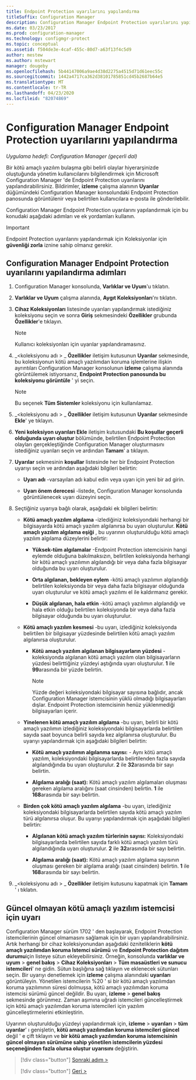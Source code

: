 ```yaml
---
title: Endpoint Protection uyarılarını yapılandırma
titleSuffix: Configuration Manager
description: Configuration Manager Endpoint Protection uyarılarını yapılandırmayı öğrenin.
ms.date: 03/23/2017
ms.prod: configuration-manager
ms.technology: configmgr-protect
ms.topic: conceptual
ms.assetid: f504de3e-4caf-455c-80d7-a63f13f4c5d9
author: mestew
ms.author: mstewart
manager: dougeby
ms.openlocfilehash: 5b44147006a9ae4d38d2275a4515d71d61eec55c
ms.sourcegitcommit: 1442a4717ca362d38101785851cd45b2687b64e5
ms.translationtype: MT
ms.contentlocale: tr-TR
ms.lasthandoff: 04/23/2020
ms.locfileid: "82074869"
---
```

#  <a name="configure-alerts-for-endpoint-protection-in-configuration-manager"></a>Configuration Manager Endpoint Protection uyarılarını yapılandırma

*Uygulama hedefi: Configuration Manager (geçerli dal)*

 Bir kötü amaçlı yazılım bulaşma gibi belirli olaylar hiyerarşinizde oluştuğunda yönetim kullanıcılarını bilgilendirmek için Microsoft Configuration Manager 'de Endpoint Protection uyarılarını yapılandırabilirsiniz. Bildirimler, **izleme** çalışma alanının **Uyarılar** düğümündeki Configuration Manager konsolundaki Endpoint Protection panosunda görüntülenir veya belirtilen kullanıcılara e-posta ile gönderilebilir.

 Configuration Manager Endpoint Protection uyarılarını yapılandırmak için bu konudaki aşağıdaki adımları ve ek yordamları kullanın.

> [!IMPORTANT]
>  Endpoint Protection uyarılarını yapılandırmak için Koleksiyonlar için **güvenliği zorla** iznine sahip olmanız gerekir.

## <a name="steps-to-configure-alerts-for-endpoint-protection-in-configuration-manager"></a>Configuration Manager Endpoint Protection uyarılarını yapılandırma adımları

1.  Configuration Manager konsolunda, **Varlıklar ve Uyum**'u tıklatın.

2.  **Varlıklar ve Uyum** çalışma alanında, **Aygıt Koleksiyonları**'nı tıklatın.

3.  **Cihaz Koleksiyonları** listesinde uyarıları yapılandırmak istediğiniz koleksiyonu seçin ve sonra **Giriş** sekmesindeki **Özellikler** grubunda **Özellikler**'e tıklayın.

    > [!NOTE]
    >  Kullanıcı koleksiyonları için uyarılar yapılandıramasınız.

4.  _<koleksiyonu adı \> _ **Özellikler** iletişim kutusunun **Uyarılar** sekmesinde, bu koleksiyonun kötü amaçlı yazılımdan koruma işlemlerine ilişkin ayrıntıları Configuration Manager konsolunun **izleme** çalışma alanında görüntülemek istiyorsanız, **Endpoint Protection panosunda bu koleksiyonu görüntüle** ' yi seçin.

    > [!NOTE]
    >  Bu seçenek **Tüm Sistemler** koleksiyonu için kullanılamaz.

5.  _<koleksiyonu adı \> _ **Özellikler** iletişim kutusunun **Uyarılar** sekmesinde **Ekle**' ye tıklayın.

6.  **Yeni koleksiyon uyarıları Ekle** iletişim kutusundaki **Bu koşullar geçerli olduğunda uyarı oluştur** bölümünde, belirtilen Endpoint Protection olayları gerçekleştiğinde Configuration Manager oluşturmasını istediğiniz uyarıları seçin ve ardından **Tamam**' a tıklayın.

7.  **Uyarılar** sekmesinin **koşullar** listesinde her bir Endpoint Protection uyarıyı seçin ve ardından aşağıdaki bilgileri belirtin:

    -   **Uyarı adı** -varsayılan adı kabul edin veya uyarı için yeni bir ad girin.

    -   **Uyarı önem derecesi** -listede, Configuration Manager konsolunda görüntülenecek uyarı düzeyini seçin.

8.  Seçtiğiniz uyarıya bağlı olarak, aşağıdaki ek bilgileri belirtin:

    -   **Kötü amaçlı yazılım algılama** -izlediğiniz koleksiyondaki herhangi bir bilgisayarda kötü amaçlı yazılım algılanırsa bu uyarı oluşturulur. **Kötü amaçlı yazılım algılama eşiği** , bu uyarının oluşturulduğu kötü amaçlı yazılım algılama düzeylerini belirtir:

        -   **Yüksek-tüm algılamalar** -Endpoint Protection istemcisinin hangi eylemde olduğuna bakılmaksızın, belirtilen koleksiyonda herhangi bir kötü amaçlı yazılımın algılandığı bir veya daha fazla bilgisayar olduğunda bu uyarı oluşturulur.

        -   **Orta algılanan, bekleyen eylem** -kötü amaçlı yazılımın algılandığı belirtilen koleksiyonda bir veya daha fazla bilgisayar olduğunda uyarı oluşturulur ve kötü amaçlı yazılımı el ile kaldırmanız gerekir.

        -   **Düşük algılanan, hala etkin** -kötü amaçlı yazılımın algılandığı ve hala etkin olduğu belirtilen koleksiyonda bir veya daha fazla bilgisayar olduğunda bu uyarı oluşturulur.

    -   **Kötü amaçlı yazılım kesmesi** -bu uyarı, izlediğiniz koleksiyonda belirtilen bir bilgisayar yüzdesinde belirtilen kötü amaçlı yazılım algılanırsa oluşturulur.

        -   **Kötü amaçlı yazılım algılanan bilgisayarların yüzdesi** -koleksiyonda algılanan kötü amaçlı yazılım olan bilgisayarların yüzdesi belirttiğiniz yüzdeyi aştığında uyarı oluşturulur. **1** ile **99**arasında bir yüzde belirtin.

            > [!NOTE]
            >  Yüzde değeri koleksiyondaki bilgisayar sayısına bağlıdır, ancak Configuration Manager istemcisinin yüklü olmadığı bilgisayarları dışlar. Endpoint Protection istemcisinin henüz yüklenmediği bilgisayarları içerir.

    -   **Yinelenen kötü amaçlı yazılım algılama** -bu uyarı, belirli bir kötü amaçlı yazılımın izlediğiniz koleksiyondaki bilgisayarlarda belirtilen sayıda saat boyunca belirli sayıda kez algılanırsa oluşturulur. Bu uyarıyı yapılandırmak için aşağıdaki bilgileri belirtin:

        -   **Kötü amaçlı yazılımın algılanma sayısı:** - Aynı kötü amaçlı yazılım, koleksiyondaki bilgisayarlarda belirtilenden fazla sayıda algılandığında bu uyarı oluşturulur. **2** ile **32**arasında bir sayı belirtin.

        -   **Algılama aralığı (saat):** Kötü amaçlı yazılım algılamaları oluşması gereken algılama aralığını (saat cinsinden) belirtin. **1** ile **168**arasında bir sayı belirtin.

    -   **Birden çok kötü amaçlı yazılım algılama** -bu uyarı, izlediğiniz koleksiyondaki bilgisayarlarda belirtilen sayıda kötü amaçlı yazılım türü algılanırsa oluşur. Bu uyarıyı yapılandırmak için aşağıdaki bilgileri belirtin:

        -   **Algılanan kötü amaçlı yazılım türlerinin sayısı:** Koleksiyondaki bilgisayarlarda belirtilen sayıda farklı kötü amaçlı yazılım türü algılandığında uyarı oluşturulur. **2** ile **32**arasında bir sayı belirtin.

        -   **Algılama aralığı (saat):** Kötü amaçlı yazılım algılama sayısının oluşması gereken bir algılama aralığı (saat cinsinden) belirtin. **1** ile **168**arasında bir sayı belirtin.

9. _<koleksiyonu adı \> _ **Özellikler** iletişim kutusunu kapatmak için **Tamam** ' ı tıklatın.  

## <a name="alert-for-outdated-malware-client"></a>Güncel olmayan kötü amaçlı yazılım istemcisi için uyarı

Configuration Manager sürüm 1702 ' den başlayarak, Endpoint Protection istemcilerinin güncel olmamasını sağlamak için bir uyarı yapılandırabilirsiniz. Artık herhangi bir cihaz koleksiyonundan aşağıdaki özniteliklerin **kötü amaçlı yazılımdan koruma Istemci sürümü** ve **Endpoint Protection dağıtım durumu**için listeye sütun ekleyebilirsiniz. Örneğin, konsolunda **varlıklar ve uyum**  >  **genel bakış**  >  **Cihaz Koleksiyonları**  >  **Tüm masaüstleri ve sunucu istemcileri**' ne gidin. Sütun başlığına sağ tıklayın ve eklenecek sütunları seçin. Bir uyarıyı denetlemek için **izleme** çalışma alanındaki **uyarıları** görüntüleyin. Yönetilen istemcilerin %20 ' si bir kötü amaçlı yazılımdan koruma yazılımının süresi dolmuşsa, kötü amaçlı yazılımdan koruma istemcisi sürümü güncel değildir. Bu uyarı, **izleme**  >  **genel bakış** sekmesinde görünmez. Zaman aşımına uğradı istemcileri güncelleştirmek için kötü amaçlı yazılımdan koruma istemcileri için yazılım güncelleştirmelerini etkinleştirin.

Uyarının oluşturulduğu yüzdeyi yapılandırmak için, **izleme**  >  **uyarıları**  >  **tüm uyarılar**' ı genişletin, **kötü amaçlı yazılımdan koruma istemcileri güncel** değil ' e çift tıklayın ve **bir kötü amaçlı yazılımdan koruma istemcisinin güncel olmayan sürümüne sahip yönetilen istemcilerin yüzdesi seçeneğinden fazla olursa oluştur uyarısını** değiştirin.

> [!div class="button"]
> [Sonraki adım >](endpoint-definition-updates.md)
> 
> [!div class="button"]
> [Geri >](endpoint-protection-site-role.md)
